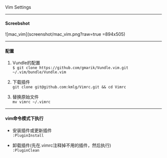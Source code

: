 Vim Settings

---

#### Screebshot

![mac_vim](screenshot/mac_vim.png?raw=true =894x505)

---

#### 配置

1. Vundle的配置   
```$ git clone https://github.com/gmarik/Vundle.vim.git ~/.vim/bundle/Vundle.vim```

2. 下载插件   
```git clone git@github.com:kmlg/Vimrc.git && cd Vimrc```   

3. 替换原始文件   
```mv vimrc ~/.vimrc```

---

#### vim命令模式下执行  
     
* 安装插件或更新插件     
<code>:PluginInstall</code>
	
* 卸载插件(先在.vimrc注释掉不用的插件，然后执行)    
<code>:PluginClean</code>